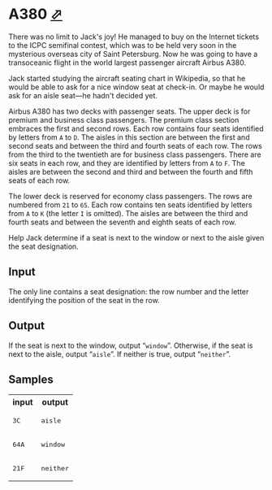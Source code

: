 # A380 [⬀](https://acm.timus.ru/problem.aspx?space=1&num=1893)

There was no limit to Jack's joy! He managed to buy on the Internet tickets to the ICPC semifinal contest, which was to be held very soon in the mysterious overseas city of Saint Petersburg. Now he was going to have a transoceanic flight in the world largest passenger aircraft Airbus A380.

Jack started studying the aircraft seating chart in Wikipedia, so that he would be able to ask for a nice window seat at check-in. Or maybe he would ask for an aisle seat—he hadn't decided yet.

Airbus A380 has two decks with passenger seats. The upper deck is for premium and business class passengers. The premium class section embraces the first and second rows. Each row contains four seats identified by letters from `A` to `D`. The aisles in this section are between the first and second seats and between the third and fourth seats of each row. The rows from the third to the twentieth are for business class passengers. There are six seats in each row, and they are identified by letters from `A` to `F`. The aisles are between the second and third and between the fourth and fifth seats of each row.

The lower deck is reserved for economy class passengers. The rows are numbered from `21` to `65`. Each row contains ten seats identified by letters from `A` to `K` (the letter `I` is omitted). The aisles are between the third and fourth seats and between the seventh and eighth seats of each row.

Help Jack determine if a seat is next to the window or next to the aisle given the seat designation.

## Input

The only line contains a seat designation: the row number and the letter identifying the position of the seat in the row.

## Output

If the seat is next to the window, output “`window`”. Otherwise, if the seat is next to the aisle, output “`aisle`”. If neither is true, output “`neither`”.

## Samples

<table>
<tr>
<th>input</th>
<th>output</th>
</tr>
<tr>
<td style="vertical-align: top">
<pre style="white-space:pre">
3C
</pre>
</td>
<td style="vertical-align: top">
<pre style="white-space:pre">
aisle
</pre>
</td>
</tr>
<tr>
<td style="vertical-align: top">
<pre style="white-space:pre">
64A
</pre>
</td>
<td style="vertical-align: top">
<pre style="white-space:pre">
window
</pre>
</td>
</tr>
<tr>
<td style="vertical-align: top">
<pre style="white-space:pre">
21F
</pre>
</td>
<td style="vertical-align: top">
<pre style="white-space:pre">
neither
</pre>
</td>
</tr>
</table>
